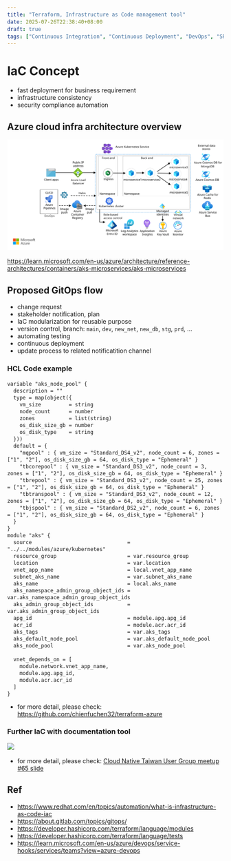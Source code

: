 ```yaml
---
title: "Terraform, Infrastructure as Code management tool"
date: 2025-07-26T22:38:40+08:00
draft: true
tags: ["Continuous Integration", "Continuous Deployment", "DevOps", "SRE", "IaC"]
---
```


# IaC Concept
* fast deployment for business requirement
* infrastructure consistency
* security compliance automation

## Azure cloud infra architecture overview
<img src="/azure/microservices-architecture.svg" width="800">

https://learn.microsoft.com/en-us/azure/architecture/reference-architectures/containers/aks-microservices/aks-microservices

## Proposed GitOps flow
* change request
* stakeholder notification, plan
* IaC modularization for reusable purpose
* version control, branch: `main`, `dev`, `new_net`, `new_db`, `stg`, `prd`, ...
* automating testing
* continuous deployment
* update process to related notificatition channel

### HCL Code example
```hcl
variable "aks_node_pool" {
  description = ""
  type = map(object({
    vm_size         = string
    node_count      = number
    zones           = list(string)
    os_disk_size_gb = number
    os_disk_type    = string
  }))
  default = {
    "mqpool" : { vm_size = "Standard_DS4_v2", node_count = 6, zones = ["1", "2"], os_disk_size_gb = 64, os_disk_type = "Ephemeral" }
    "tbcorepool" : { vm_size = "Standard_DS3_v2", node_count = 3, zones = ["1", "2"], os_disk_size_gb = 64, os_disk_type = "Ephemeral" }
    "tbrepool" : { vm_size = "Standard_DS3_v2", node_count = 25, zones = ["1", "2"], os_disk_size_gb = 64, os_disk_type = "Ephemeral" }
    "tbtranspool" : { vm_size = "Standard_DS3_v2", node_count = 12, zones = ["1", "2"], os_disk_size_gb = 64, os_disk_type = "Ephemeral" }
    "tbjspool" : { vm_size = "Standard_DS2_v2", node_count = 6, zones = ["1", "2"], os_disk_size_gb = 64, os_disk_type = "Ephemeral" }
  }
}
module "aks" {
  source                               = "../../modules/azure/kubernetes"
  resource_group                       = var.resource_group
  location                             = var.location
  vnet_app_name                        = local.vnet_app_name
  subnet_aks_name                      = var.subnet_aks_name
  aks_name                             = local.aks_name
  aks_namespace_admin_group_object_ids = var.aks_namespace_admin_group_object_ids
  aks_admin_group_object_ids           = var.aks_admin_group_object_ids
  apg_id                               = module.apg.apg_id
  acr_id                               = module.acr.acr_id
  aks_tags                             = var.aks_tags
  aks_default_node_pool                = var.aks_default_node_pool
  aks_node_pool                        = var.aks_node_pool

  vnet_depends_on = [
    module.network.vnet_app_name,
    module.apg.apg_id,
    module.acr.acr_id
  ]
}
```

* for more detail, please check: https://github.com/chienfuchen32/terraform-azure

### Further IaC with documentation tool

<img src="/terraform/terraformproviderdevelopment-250116151500-84e30bd1.pdf" width="800">

* for more detail, please check: [Cloud Native Taiwan User Group meetup #65 slide](/terraform/terraformproviderdevelopment-250116151500-84e30bd1.pdf)

## Ref
* https://www.redhat.com/en/topics/automation/what-is-infrastructure-as-code-iac
* https://about.gitlab.com/topics/gitops/
* https://developer.hashicorp.com/terraform/language/modules
* https://developer.hashicorp.com/terraform/language/tests
* https://learn.microsoft.com/en-us/azure/devops/service-hooks/services/teams?view=azure-devops